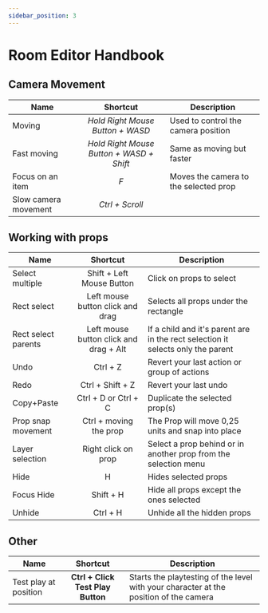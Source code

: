 ```yaml
---
sidebar_position: 3
---
```


# Room Editor Handbook

## Camera Movement
| Name | Shortcut | Description |
| ---- |:--------:| ------------|
| Moving | _Hold Right Mouse Button + WASD_ | Used to control the camera position |
| Fast moving | _Hold Right Mouse Button + WASD + Shift_ | Same as moving but faster |
| Focus on an item | _F_ | Moves the camera to the selected prop |
| Slow camera movement | _Ctrl + Scroll_ |  |

## Working with props
| Name | Shortcut | Description |
| ---- |:--------:| ------------|
| Select multiple | Shift + Left Mouse Button | Click on props to select |
| Rect select | Left mouse button click and drag | Selects all props under the rectangle |
| Rect select parents | Left mouse button click and drag + Alt | If a child and it's parent are in the rect selection it selects only the parent |
| Undo | Ctrl + Z | Revert your last action or group of actions |
| Redo | Ctrl + Shift + Z | Revert your last undo |
| Copy+Paste | Ctrl + D or Ctrl + C | Duplicate the selected prop(s) |
| Prop snap movement | Ctrl + moving the prop | The Prop will move 0,25 units and snap into place |
| Layer selection | Right click on prop | Select a prop behind or in another prop from the selection menu |
| Hide | H | Hides selected props |
| Focus Hide | Shift + H | Hide all props except the ones selected |
| Unhide | Ctrl + H | Unhide all the hidden props |

## Other
| Name | Shortcut | Description |
| ---- |:--------:| ------------|
| Test play at position | **Ctrl + Click Test Play Button** | Starts the playtesting of the level with your character at the position of the camera |

<!--|  |  |  |
|  |  |  |
|  |  |  |
|  |  |  |
|  |  |  |

If you have multiple objects that are stacked on top of each other, it is possible to select an object that is behind the closest object if you click the left mouse button. It will first select the object in front, but if you continue clicking the Left mouse button it will cycle through the other objects that are behind the closest object.-->